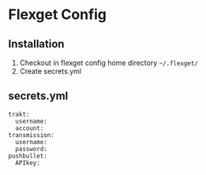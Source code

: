 # Flexget Config

## Installation
1. Checkout in flexget config home directory `~/.flexget/`
2. Create secrets.yml

## secrets.yml
```
trakt:
  username: 
  account: 
transmission:
  username: 
  password: 
pushbullet:
  APIkey: 
```